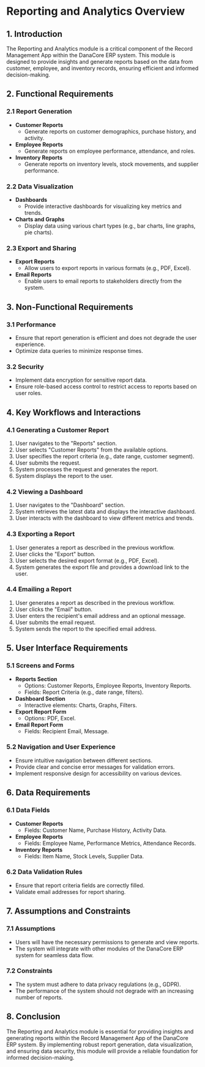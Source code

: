 # Reporting and Analytics Overview

## 1. Introduction
The Reporting and Analytics module is a critical component of the Record Management App within the DanaCore ERP system. This module is designed to provide insights and generate reports based on the data from customer, employee, and inventory records, ensuring efficient and informed decision-making.

## 2. Functional Requirements
### 2.1 Report Generation
- **Customer Reports**
  - Generate reports on customer demographics, purchase history, and activity.
- **Employee Reports**
  - Generate reports on employee performance, attendance, and roles.
- **Inventory Reports**
  - Generate reports on inventory levels, stock movements, and supplier performance.

### 2.2 Data Visualization
- **Dashboards**
  - Provide interactive dashboards for visualizing key metrics and trends.
- **Charts and Graphs**
  - Display data using various chart types (e.g., bar charts, line graphs, pie charts).

### 2.3 Export and Sharing
- **Export Reports**
  - Allow users to export reports in various formats (e.g., PDF, Excel).
- **Email Reports**
  - Enable users to email reports to stakeholders directly from the system.

## 3. Non-Functional Requirements
### 3.1 Performance
- Ensure that report generation is efficient and does not degrade the user experience.
- Optimize data queries to minimize response times.

### 3.2 Security
- Implement data encryption for sensitive report data.
- Ensure role-based access control to restrict access to reports based on user roles.

## 4. Key Workflows and Interactions
### 4.1 Generating a Customer Report
1. User navigates to the "Reports" section.
2. User selects "Customer Reports" from the available options.
3. User specifies the report criteria (e.g., date range, customer segment).
4. User submits the request.
5. System processes the request and generates the report.
6. System displays the report to the user.

### 4.2 Viewing a Dashboard
1. User navigates to the "Dashboard" section.
2. System retrieves the latest data and displays the interactive dashboard.
3. User interacts with the dashboard to view different metrics and trends.

### 4.3 Exporting a Report
1. User generates a report as described in the previous workflow.
2. User clicks the "Export" button.
3. User selects the desired export format (e.g., PDF, Excel).
4. System generates the export file and provides a download link to the user.

### 4.4 Emailing a Report
1. User generates a report as described in the previous workflow.
2. User clicks the "Email" button.
3. User enters the recipient's email address and an optional message.
4. User submits the email request.
5. System sends the report to the specified email address.

## 5. User Interface Requirements
### 5.1 Screens and Forms
- **Reports Section**
  - Options: Customer Reports, Employee Reports, Inventory Reports.
  - Fields: Report Criteria (e.g., date range, filters).
- **Dashboard Section**
  - Interactive elements: Charts, Graphs, Filters.
- **Export Report Form**
  - Options: PDF, Excel.
- **Email Report Form**
  - Fields: Recipient Email, Message.

### 5.2 Navigation and User Experience
- Ensure intuitive navigation between different sections.
- Provide clear and concise error messages for validation errors.
- Implement responsive design for accessibility on various devices.

## 6. Data Requirements
### 6.1 Data Fields
- **Customer Reports**
  - Fields: Customer Name, Purchase History, Activity Data.
- **Employee Reports**
  - Fields: Employee Name, Performance Metrics, Attendance Records.
- **Inventory Reports**
  - Fields: Item Name, Stock Levels, Supplier Data.

### 6.2 Data Validation Rules
- Ensure that report criteria fields are correctly filled.
- Validate email addresses for report sharing.

## 7. Assumptions and Constraints
### 7.1 Assumptions
- Users will have the necessary permissions to generate and view reports.
- The system will integrate with other modules of the DanaCore ERP system for seamless data flow.

### 7.2 Constraints
- The system must adhere to data privacy regulations (e.g., GDPR).
- The performance of the system should not degrade with an increasing number of reports.

## 8. Conclusion
The Reporting and Analytics module is essential for providing insights and generating reports within the Record Management App of the DanaCore ERP system. By implementing robust report generation, data visualization, and ensuring data security, this module will provide a reliable foundation for informed decision-making.
